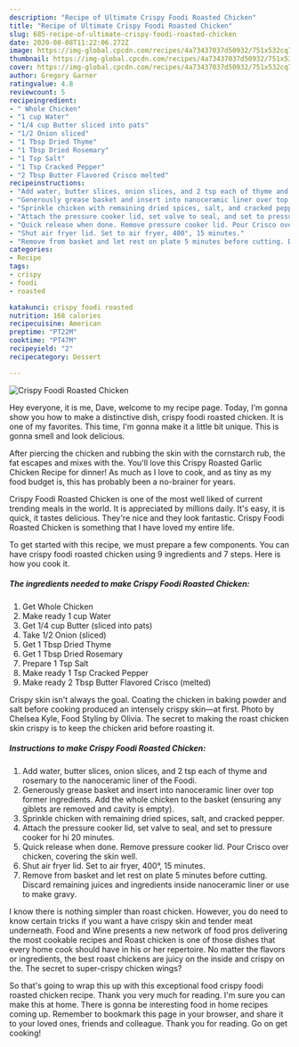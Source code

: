 ```yaml
---
description: "Recipe of Ultimate Crispy Foodi Roasted Chicken"
title: "Recipe of Ultimate Crispy Foodi Roasted Chicken"
slug: 685-recipe-of-ultimate-crispy-foodi-roasted-chicken
date: 2020-08-08T11:22:06.272Z
image: https://img-global.cpcdn.com/recipes/4a73437037d50932/751x532cq70/crispy-foodi-roasted-chicken-recipe-main-photo.jpg
thumbnail: https://img-global.cpcdn.com/recipes/4a73437037d50932/751x532cq70/crispy-foodi-roasted-chicken-recipe-main-photo.jpg
cover: https://img-global.cpcdn.com/recipes/4a73437037d50932/751x532cq70/crispy-foodi-roasted-chicken-recipe-main-photo.jpg
author: Gregory Garner
ratingvalue: 4.8
reviewcount: 5
recipeingredient:
- " Whole Chicken"
- "1 cup Water"
- "1/4 cup Butter sliced into pats"
- "1/2 Onion sliced"
- "1 Tbsp Dried Thyme"
- "1 Tbsp Dried Rosemary"
- "1 Tsp Salt"
- "1 Tsp Cracked Pepper"
- "2 Tbsp Butter Flavored Crisco melted"
recipeinstructions:
- "Add water, butter slices, onion slices, and 2 tsp each of thyme and rosemary to the nanoceramic liner of the Foodi."
- "Generously grease basket and insert into nanoceramic liner over top former ingredients. Add the whole chicken to the basket (ensuring any giblets are removed and cavity is empty)."
- "Sprinkle chicken with remaining dried spices, salt, and cracked pepper."
- "Attach the pressure cooker lid, set valve to seal, and set to pressure cooker for hi 20 minutes."
- "Quick release when done. Remove pressure cooker lid. Pour Crisco over chicken, covering the skin well."
- "Shut air fryer lid. Set to air fryer, 400°, 15 minutes."
- "Remove from basket and let rest on plate 5 minutes before cutting. Discard remaining juices and ingredients inside nanoceramic liner or use to make gravy."
categories:
- Recipe
tags:
- crispy
- foodi
- roasted

katakunci: crispy foodi roasted 
nutrition: 168 calories
recipecuisine: American
preptime: "PT22M"
cooktime: "PT47M"
recipeyield: "2"
recipecategory: Dessert

---
```



![Crispy Foodi Roasted Chicken](https://img-global.cpcdn.com/recipes/4a73437037d50932/751x532cq70/crispy-foodi-roasted-chicken-recipe-main-photo.jpg)

Hey everyone, it is me, Dave, welcome to my recipe page. Today, I'm gonna show you how to make a distinctive dish, crispy foodi roasted chicken. It is one of my favorites. This time, I'm gonna make it a little bit unique. This is gonna smell and look delicious.

After piercing the chicken and rubbing the skin with the cornstarch rub, the fat escapes and mixes with the. You&#39;ll love this Crispy Roasted Garlic Chicken Recipe for dinner! As much as I love to cook, and as tiny as my food budget is, this has probably been a no-brainer for years.

Crispy Foodi Roasted Chicken is one of the most well liked of current trending meals in the world. It is appreciated by millions daily. It's easy, it is quick, it tastes delicious. They're nice and they look fantastic. Crispy Foodi Roasted Chicken is something that I have loved my entire life.


To get started with this recipe, we must prepare a few components. You can have crispy foodi roasted chicken using 9 ingredients and 7 steps. Here is how you cook it.

<!--inarticleads1-->

##### The ingredients needed to make Crispy Foodi Roasted Chicken:

1. Get  Whole Chicken
1. Make ready 1 cup Water
1. Get 1/4 cup Butter (sliced into pats)
1. Take 1/2 Onion (sliced)
1. Get 1 Tbsp Dried Thyme
1. Get 1 Tbsp Dried Rosemary
1. Prepare 1 Tsp Salt
1. Make ready 1 Tsp Cracked Pepper
1. Make ready 2 Tbsp Butter Flavored Crisco (melted)


Crispy skin isn&#39;t always the goal. Coating the chicken in baking powder and salt before cooking produced an intensely crispy skin—at first. Photo by Chelsea Kyle, Food Styling by Olivia. The secret to making the roast chicken skin crispy is to keep the chicken arid before roasting it. 

<!--inarticleads2-->

##### Instructions to make Crispy Foodi Roasted Chicken:

1. Add water, butter slices, onion slices, and 2 tsp each of thyme and rosemary to the nanoceramic liner of the Foodi.
1. Generously grease basket and insert into nanoceramic liner over top former ingredients. Add the whole chicken to the basket (ensuring any giblets are removed and cavity is empty).
1. Sprinkle chicken with remaining dried spices, salt, and cracked pepper.
1. Attach the pressure cooker lid, set valve to seal, and set to pressure cooker for hi 20 minutes.
1. Quick release when done. Remove pressure cooker lid. Pour Crisco over chicken, covering the skin well.
1. Shut air fryer lid. Set to air fryer, 400°, 15 minutes.
1. Remove from basket and let rest on plate 5 minutes before cutting. Discard remaining juices and ingredients inside nanoceramic liner or use to make gravy.


I know there is nothing simpler than roast chicken. However, you do need to know certain tricks if you want a have crispy skin and tender meat underneath. Food and Wine presents a new network of food pros delivering the most cookable recipes and Roast chicken is one of those dishes that every home cook should have in his or her repertoire. No matter the flavors or ingredients, the best roast chickens are juicy on the inside and crispy on the. The secret to super-crispy chicken wings? 

So that's going to wrap this up with this exceptional food crispy foodi roasted chicken recipe. Thank you very much for reading. I'm sure you can make this at home. There is gonna be interesting food in home recipes coming up. Remember to bookmark this page in your browser, and share it to your loved ones, friends and colleague. Thank you for reading. Go on get cooking!
